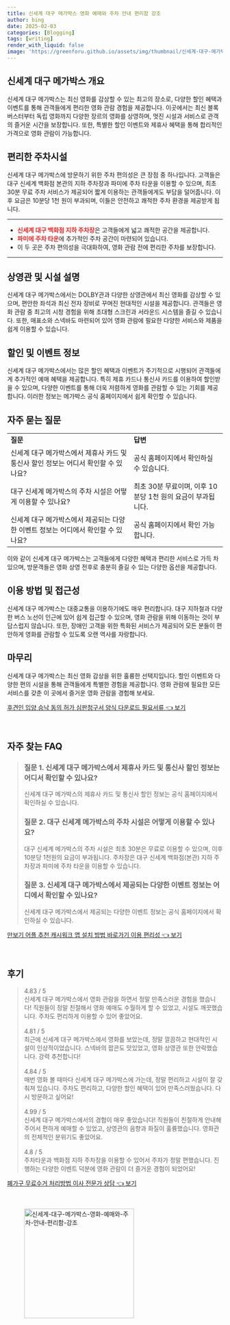 ```yaml
---
title: 신세계 대구 메가박스 영화 예매와 주차 안내 편리함 강조
author: bing
date: 2025-02-03
categories: [Blogging]
tags: [writing]
render_with_liquid: false
image: 'https://greenforu.github.io/assets/img/thumbnail/신세계-대구-메가박스-영화-예매와-주차-안내-편리함-강조.webp'
---
```



<h2 id='신세계 대구 메가박스 개요'>신세계 대구 메가박스 개요</h2>

<p>신세계 대구 메가박스는 최신 영화를 감상할 수 있는 최고의 장소로, 다양한 할인 혜택과 이벤트를 통해 관객들에게 편리한 영화 관람 경험을 제공합니다. 이곳에서는 최신 블록버스터부터 독립 영화까지 다양한 장르의 영화를 상영하며, 멋진 시설과 서비스로 관객의 즐거운 시간을 보장합니다. 또한, 특별한 할인 이벤트와 제휴사 혜택을 통해 합리적인 가격으로 영화 관람이 가능합니다.</p>

<h2 id='편리한 주차시설'>편리한 주차시설</h2>

<p>신세계 대구 메가박스에 방문하기 위한 주차 편의성은 큰 장점 중 하나입니다. 고객들은 대구 신세계 백화점 본관의 지하 주차장과 파미에 주차 타운을 이용할 수 있으며, 최초 30분 무료 주차 서비스가 제공되어 짧게 이용하는 관객들에게도 부담을 덜어줍니다. 이후 요금은 10분당 1천 원이 부과되며, 이들은 안전하고 쾌적한 주차 환경을 제공받게 됩니다.</p>

<hr />

<ul>
    <li><b><span style="color: #ee2323;">신세계 대구 백화점 지하 주차장</span></b>은 고객들에게 넓고 쾌적한 공간을 제공합니다.</li>
    <li><b><span style="color: #ee2323;">파미에 주차 타운</span></b>에 추가적인 주차 공간이 마련되어 있습니다.</li>
    <li>이 두 곳은 주차 편의성을 극대화하여, 영화 관람 전에 편리한 주차를 보장합니다.</li>
</ul>

<hr />

<h2 id='상영관 및 시설 설명'>상영관 및 시설 설명</h2>

<p>신세계 대구 메가박스에서는 DOLBY관과 다양한 상영관에서 최신 영화를 감상할 수 있으며, 편안한 좌석과 최신 전자 장비로 꾸며진 현대적인 시설을 제공합니다. 관객들은 영화 관람 중 최고의 시청 경험을 위해 초대형 스크린과 서라운드 시스템을 즐길 수 있습니다. 또한, 매표소와 스넥바도 마련되어 있어 영화 관람에 필요한 다양한 서비스와 제품을 쉽게 이용할 수 있습니다.</p>

<h2 id='할인 및 이벤트 정보'>할인 및 이벤트 정보</h2>

<p>신세계 대구 메가박스에서는 많은 할인 혜택과 이벤트가 주기적으로 시행되어 관객들에게 추가적인 예매 혜택을 제공합니다. 특히 제휴 카드나 통신사 카드를 이용하여 할인받을 수 있으며, 다양한 이벤트를 통해 더욱 저렴하게 영화를 관람할 수 있는 기회를 제공합니다. 이러한 정보는 메가박스 공식 홈페이지에서 쉽게 확인할 수 있습니다.</p>

<h2 id='자주 묻는 질문'>자주 묻는 질문</h2>

<table>
    <tr>
        <td><b>질문</b></td>
        <td><b>답변</b></td>
    </tr>
    <tr>
        <td>신세계 대구 메가박스에서 제휴사 카드 및 통신사 할인 정보는 어디서 확인할 수 있나요?</td>
        <td>공식 홈페이지에서 확인하실 수 있습니다.</td>
    </tr>
    <tr>
        <td>대구 신세계 메가박스의 주차 시설은 어떻게 이용할 수 있나요?</td>
        <td>최초 30분 무료이며, 이후 10분당 1천 원의 요금이 부과됩니다.</td>
    </tr>
    <tr>
        <td>신세계 대구 메가박스에서 제공되는 다양한 이벤트 정보는 어디에서 확인할 수 있나요?</td>
        <td>공식 홈페이지에서 확인 가능합니다.</td>
    </tr>
</table>

<p>이와 같이 신세계 대구 메가박스는 고객들에게 다양한 혜택과 편리한 서비스로 가득 차 있으며, 방문객들은 영화 상영 전후로 충분히 즐길 수 있는 다양한 옵션을 제공합니다.</p>

<h2 id='이용 방법 및 접근성'>이용 방법 및 접근성</h2>

<p>신세계 대구 메가박스는 대중교통을 이용하기에도 매우 편리합니다. 대구 지하철과 다양한 버스 노선이 인근에 있어 쉽게 접근할 수 있으며, 영화 관람을 위해 이동하는 것이 부담스럽지 않습니다. 또한, 장애인 고객을 위한 특화된 서비스가 제공되어 모든 분들이 편안하게 영화를 관람할 수 있도록 오랜 역사를 자랑합니다.</p>

<h2 id='마무리'>마무리</h2>

<p>신세계 대구 메가박스는 최신 영화 감상을 위한 훌륭한 선택지입니다. 할인 이벤트와 다양한 편의 시설을 통해 관객들에게 특별한 경험을 제공합니다. 영화 관람에 필요한 모든 서비스를 갖춘 이 곳에서 즐거운 영화 관람을 경험해 보세요.</p>


<p><a class="click-button" title="후견인 입양 승낙 동의 허가 심판청구서 양식 다운로드 필요서류" href="https://greenforu.github.io/posts/%ED%9B%84%EA%B2%AC%EC%9D%B8-%EC%9E%85%EC%96%91-%EC%8A%B9%EB%82%99-%EB%8F%99%EC%9D%98-%ED%97%88%EA%B0%80-%EC%8B%AC%ED%8C%90%EC%B2%AD%EA%B5%AC%EC%84%9C-%EC%96%91%EC%8B%9D-%EB%8B%A4%EC%9A%B4%EB%A1%9C%EB%93%9C-%ED%95%84%EC%9A%94%EC%84%9C%EB%A5%98/" rel="dofollow">후견인 입양 승낙 동의 허가 심판청구서 양식 다운로드 필요서류 👈 보기</a></p><br>
<h2 id='자주_찾는_FAQ'>자주 찾는 FAQ</h2>
<div itemscope="" itemtype="https://schema.org/FAQPage"> 
<blockquote> 
<div itemscope="" itemprop="mainEntity" itemtype="https://schema.org/Question"> 
<h3 itemprop="name">질문 1. 신세계 대구 메가박스에서 제휴사 카드 및 통신사 할인 정보는 어디서 확인할 수 있나요?</h3> 
<div itemscope="" itemprop="acceptedAnswer" itemtype="https://schema.org/Answer"> 
<span itemprop="text"> 
<p>신세계 대구 메가박스의 제휴사 카드 및 통신사 할인 정보는 공식 홈페이지에서 확인하실 수 있습니다.</p> 
</span> 
</div> 
</div> 

<div itemscope="" itemprop="mainEntity" itemtype="https://schema.org/Question"> 
<h3 itemprop="name">질문 2. 대구 신세계 메가박스의 주차 시설은 어떻게 이용할 수 있나요?</h3> 
<div itemscope="" itemprop="acceptedAnswer" itemtype="https://schema.org/Answer"> 
<span itemprop="text"> 
<p>대구 신세계 메가박스의 주차 시설은 최초 30분은 무료로 이용할 수 있으며, 이후 10분당 1천원의 요금이 부과됩니다. 주차장은 대구 신세계 백화점(본관) 지하 주차장과 파미에 주차 타운을 이용할 수 있습니다.</p> 
</span> 
</div> 
</div> 

<div itemscope="" itemprop="mainEntity" itemtype="https://schema.org/Question"> 
<h3 itemprop="name">질문 3. 신세계 대구 메가박스에서 제공되는 다양한 이벤트 정보는 어디에서 확인할 수 있나요?</h3> 
<div itemscope="" itemprop="acceptedAnswer" itemtype="https://schema.org/Answer"> 
<span itemprop="text"> 
<p>신세계 대구 메가박스에서 제공되는 다양한 이벤트 정보는 공식 홈페이지에서 확인하실 수 있습니다.</p> 
</span> 
</div> 
</div> 
</blockquote> 
</div>
<p><a class="click-button" title="만보기 어플 추천 캐시워크 앱 설치 방법 바로가기 이용 편리성" href="https://greenforu.github.io/posts/%EB%A7%8C%EB%B3%B4%EA%B8%B0-%EC%96%B4%ED%94%8C-%EC%B6%94%EC%B2%9C-%EC%BA%90%EC%8B%9C%EC%9B%8C%ED%81%AC-%EC%95%B1-%EC%84%A4%EC%B9%98-%EB%B0%A9%EB%B2%95-%EB%B0%94%EB%A1%9C%EA%B0%80%EA%B8%B0-%EC%9D%B4%EC%9A%A9-%ED%8E%B8%EB%A6%AC%EC%84%B1/" rel="dofollow">만보기 어플 추천 캐시워크 앱 설치 방법 바로가기 이용 편리성 👈 보기</a></p><br>
<h2 id='후기'>후기</h2>
<div itemscope itemtype="https://schema.org/Product">
  <blockquote>
  <div itemprop="review" itemscope itemtype="https://schema.org/Review">
      <div itemprop="reviewRating" itemscope itemtype="https://schema.org/Rating"> <span itemprop="ratingValue">4.83</span> / <span itemprop="bestRating">5</span> </div>
      <span itemprop="reviewBody">신세계 대구 메가박스에서 영화 관람을 하면서 정말 만족스러운 경험을 했습니다! 직원들이 정말 친절해서 영화 예매도 수월하게 할 수 있었고, 시설도 깨끗했습니다. 주차도 편리하게 이용할 수 있어 좋았어요.</span>
  </div>
  <br>
  <div itemprop="review" itemscope itemtype="https://schema.org/Review">
      <div itemprop="reviewRating" itemscope itemtype="https://schema.org/Rating"> <span itemprop="ratingValue">4.81</span> / <span itemprop="bestRating">5</span> </div>
      <span itemprop="reviewBody">최근에 신세계 대구 메가박스에서 영화를 보았는데, 정말 깔끔하고 현대적인 시설이 인상적이었습니다. 스넥바의 팝콘도 맛있었고, 영화 상영관 또한 안락했습니다. 강력 추천합니다!</span>
  </div>
  <br>
  <div itemprop="review" itemscope itemtype="https://schema.org/Review">
      <div itemprop="reviewRating" itemscope itemtype="https://schema.org/Rating"> <span itemprop="ratingValue">4.84</span> / <span itemprop="bestRating">5</span> </div>
      <span itemprop="reviewBody">매번 영화 볼 때마다 신세계 대구 메가박스에 가는데, 정말 편리하고 시설이 잘 갖춰져 있습니다. 주차도 편리하고, 다양한 할인 혜택이 있어 만족스러웠습니다. 다시 방문하고 싶어요!</span>
  </div>
  <br>
  <div itemprop="review" itemscope itemtype="https://schema.org/Review">
      <div itemprop="reviewRating" itemscope itemtype="https://schema.org/Rating"> <span itemprop="ratingValue">4.99</span> / <span itemprop="bestRating">5</span> </div>
      <span itemprop="reviewBody">신세계 대구 메가박스에서의 경험이 매우 좋았습니다! 직원들이 친절하게 안내해주어서 편하게 예매할 수 있었고, 상영관의 음향과 화질이 훌륭했습니다. 영화관의 전체적인 분위기도 좋았어요.</span>
  </div>
  <br>
  <div itemprop="review" itemscope itemtype="https://schema.org/Review">
      <div itemprop="reviewRating" itemscope itemtype="https://schema.org/Rating"> <span itemprop="ratingValue">4.8</span> / <span itemprop="bestRating">5</span> </div>
      <span itemprop="reviewBody">주차타운과 백화점 지하 주차장을 이용할 수 있어서 주차가 정말 편했습니다. 진행하는 다양한 이벤트 덕분에 영화 관람이 더 즐거운 경험이 되었어요!</span>
  </div>
  </blockquote>
</div>
<p><a class="click-button" title="폐가구 무료수거 처리방법 이사 전문가 상담" href="https://greenforu.github.io/posts/%ED%8F%90%EA%B0%80%EA%B5%AC-%EB%AC%B4%EB%A3%8C%EC%88%98%EA%B1%B0-%EC%B2%98%EB%A6%AC%EB%B0%A9%EB%B2%95-%EC%9D%B4%EC%82%AC-%EC%A0%84%EB%AC%B8%EA%B0%80-%EC%83%81%EB%8B%B4/" rel="dofollow">폐가구 무료수거 처리방법 이사 전문가 상담 👈 보기</a></p><br>
<figure class="image"><img src="https://greenforu.github.io/assets/img/thumbnail/신세계-대구-메가박스-영화-예매와-주차-안내-편리함-강조.webp" alt="신세계-대구-메가박스-영화-예매와-주차-안내-편리함-강조" width="256" height="256"></figure>